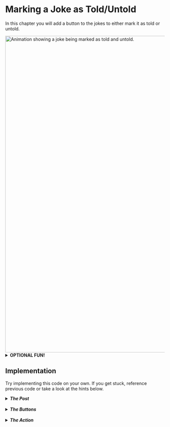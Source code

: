 # Marking a Joke as Told/Untold
In this chapter you will add a button to the jokes to either mark it as told or untold.

<img src="./images/chuckle-update.gif" width="1000px" alt="Animation showing a joke being marked as told and untold." />


<details>
  <summary><b>OPTIONAL FUN!</b></summary>

  ### Want those fun icons in your app?
  The icons in the animation are easy to implement! If you'd like to add them to your application, just sign up for Font Awesome [here](https://fontawesome.com/). Follow the "_start for free_" link, enter your email, and click "_send kit embed code_". Follow the steps to confirm your email address. You'll be redirected to a page with this script: 
  ```javascript
  <script src="YourUniqueFontAwesomeLink" crossorigin="anonymous"></script>
  ```

  Copy the script and add it to the `<head>` of the index.html file of your project. Now browse the icons library and choose which ones you want in your project. You can add them anywhere you would add text! For example, in the animation above, those icons are the text for a button that's been styled to have no border:

  ```jsx
  <button><i className="fa-regular fa-face-meh" /></button>
  ```
</details>

## Implementation

Try implementing this code on your own. If you get stuck, reference previous code or take a look at the hints below. 


<details>
  <summary><b><i>The Post</i></b></summary>

  You'll want to add and export a new function from `jokeService.js` to return a fetch call with the `PUT` method. This function should accept the edited joke object as a parameter.
</details>
<br>
<details>
  <summary><b><i>The Buttons</i></b></summary>

  A button should be added next to each joke in both lists. Where in the code are we generating some jsx for each joke? 🤔 
</details>
<br>
<details>
  <summary><b><i>The Action</i></b></summary>

  Write a function to pass to the `onClick` of the buttons. This function should accept a joke as a parameter. It's responsibility will be to create an editedJoke object to pass to the edit joke function from the `jokeService`. 
  All the property values should remain the same expect for the `told` property. If told is `true`, it should change to `false`. If told it `false`, it should change to `true`. _Remember the `!` operator will convert a value to it's opposite boolean._
  <br>
  Post that edited joke! Don't forget to get your new list of jokes from the database after posting.
</details>